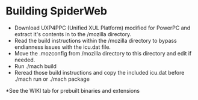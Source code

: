 # Building SpiderWeb
* Download UXP4PPC (Unified XUL Platform) modified for PowerPC and extract it's contents in to the
/mozilla directory.
* Read the build instructions within the /mozilla directory to bypass endianness issues with the icu.dat file.
* Move the .mozconfig from /mozilla directory to this directory and edit if needed.
* Run ./mach build
* Reread those build instructions and copy the included icu.dat before ./mach run or ./mach package

*See the WIKI tab for prebuilt binaries and extensions

